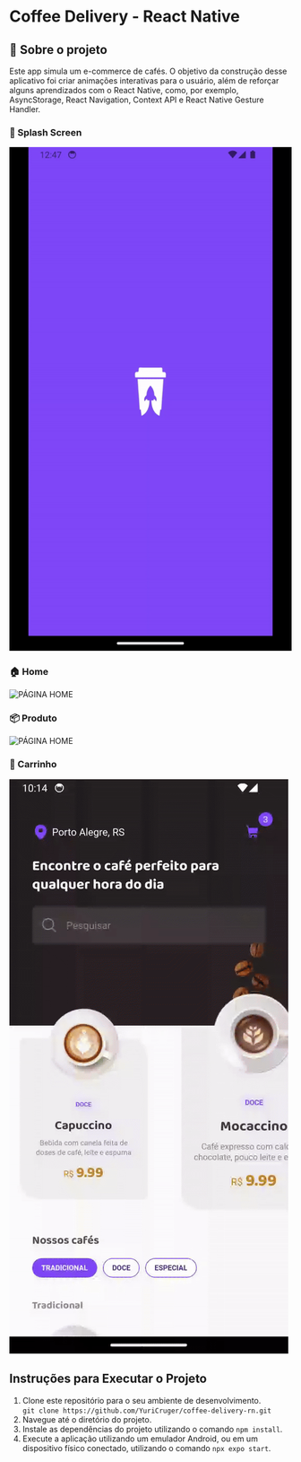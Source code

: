 # Coffee Delivery - React Native

##  📄 Sobre o projeto

Este app simula um e-commerce de cafés. O objetivo da construção desse aplicativo foi criar animações interativas para o usuário, além de reforçar alguns aprendizados com o React Native, como, por exemplo, AsyncStorage, React Navigation, Context API e React Native Gesture Handler.

### 🎨 Splash Screen 

![PÁGINA HOME](./src/assets/gifs/coffee_splash.gif)

### 🏠 Home

![PÁGINA HOME](./src/assets/gifs/coffee_home.gif)

### 📦 Produto

![PÁGINA HOME](./src/assets/gifs/coffee_product.gif)

### 🛒 Carrinho

![PÁGINA HOME](./src/assets/gifs/coffee_cart.gif)

## Instruções para Executar o Projeto

1. Clone este repositório para o seu ambiente de desenvolvimento.<br/>
``git clone https://github.com/YuriCruger/coffee-delivery-rn.git``
2. Navegue até o diretório do projeto.
3. Instale as dependências do projeto utilizando o comando `npm install`.
4. Execute a aplicação utilizando um emulador Android, ou em um dispositivo físico conectado, utilizando o comando `npx expo start`.
